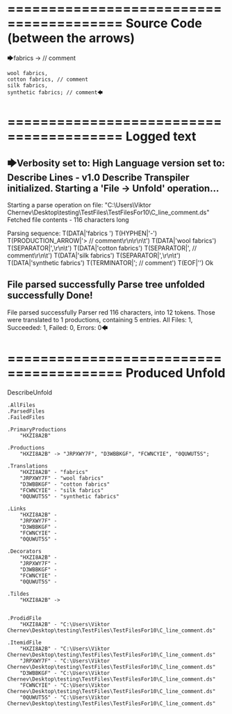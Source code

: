 ========================================
Source Code (between the arrows)
========================================

🡆fabrics -> // comment

	wool fabrics,
	cotton fabrics, // comment
	silk fabrics,
	synthetic fabrics; // comment🡄

========================================
Logged text
========================================

🡆Verbosity set to: High
Language version set to: Describe Lines - v1.0
Describe Transpiler initialized.
Starting a 'File -> Unfold' operation...
------------------------
Starting a parse operation on file: "C:\Users\Viktor Chernev\Desktop\testing\TestFiles\TestFilesFor10\C_line_comment.ds"
Fetched file contents - 116 characters long

Parsing sequence: T(DATA|'fabrics ') T(HYPHEN|'-') T(PRODUCTION_ARROW|'> // comment\r\n\r\n\t') T(DATA|'wool fabrics') T(SEPARATOR|',\r\n\t') T(DATA|'cotton fabrics') T(SEPARATOR|', // comment\r\n\t') T(DATA|'silk fabrics') T(SEPARATOR|',\r\n\t') T(DATA|'synthetic fabrics') T(TERMINATOR|'; // comment') T(EOF|'<EOF>') Ok

File parsed successfully
Parse tree unfolded successfully
Done!
------------------------
File parsed successfully
Parser red 116 characters, into 12 tokens.
Those were translated to 1 productions, containing 5 entries.
All Files: 1, Succeeded: 1, Failed: 0, Errors: 0🡄

========================================
Produced Unfold
========================================

DescribeUnfold

    .AllFiles
    .ParsedFiles
    .FailedFiles

    .PrimaryProductions
        "HXZI8A2B" 

    .Productions
        "HXZI8A2B" -> "JRPXWY7F", "D3WBBKGF", "FCWNCYIE", "0QUWUT5S";

    .Translations
        "HXZI8A2B" - "fabrics"
        "JRPXWY7F" - "wool fabrics"
        "D3WBBKGF" - "cotton fabrics"
        "FCWNCYIE" - "silk fabrics"
        "0QUWUT5S" - "synthetic fabrics"

    .Links
        "HXZI8A2B" - 
        "JRPXWY7F" - 
        "D3WBBKGF" - 
        "FCWNCYIE" - 
        "0QUWUT5S" - 

    .Decorators
        "HXZI8A2B" - 
        "JRPXWY7F" - 
        "D3WBBKGF" - 
        "FCWNCYIE" - 
        "0QUWUT5S" - 

    .Tildes
        "HXZI8A2B" -> 


    .ProdidFile
        "HXZI8A2B" - "C:\Users\Viktor Chernev\Desktop\testing\TestFiles\TestFilesFor10\C_line_comment.ds"

    .ItemidFile
        "HXZI8A2B" - "C:\Users\Viktor Chernev\Desktop\testing\TestFiles\TestFilesFor10\C_line_comment.ds"
        "JRPXWY7F" - "C:\Users\Viktor Chernev\Desktop\testing\TestFiles\TestFilesFor10\C_line_comment.ds"
        "D3WBBKGF" - "C:\Users\Viktor Chernev\Desktop\testing\TestFiles\TestFilesFor10\C_line_comment.ds"
        "FCWNCYIE" - "C:\Users\Viktor Chernev\Desktop\testing\TestFiles\TestFilesFor10\C_line_comment.ds"
        "0QUWUT5S" - "C:\Users\Viktor Chernev\Desktop\testing\TestFiles\TestFilesFor10\C_line_comment.ds"

